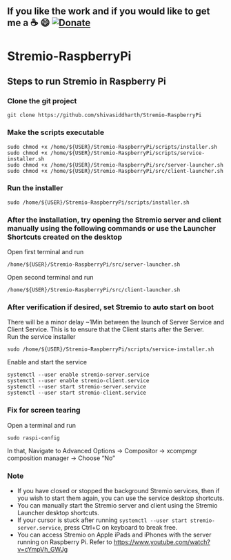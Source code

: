 ## **If you like the work and if you would like to get me a :coffee: :smile:** [![Donate](https://img.shields.io/badge/Donate-PayPal-green.svg)](https://www.paypal.com/cgi-bin/webscr?cmd=_s-xclick&hosted_button_id=7GH3YDCHZ36QN)  



# Stremio-RaspberryPi    

## Steps to run Stremio in Raspberry Pi   

###  Clone the git project    
```   
git clone https://github.com/shivasiddharth/Stremio-RaspberryPi
```   

###  Make the scripts executable  
```
sudo chmod +x /home/${USER}/Stremio-RaspberryPi/scripts/installer.sh  
sudo chmod +x /home/${USER}/Stremio-RaspberryPi/scripts/service-installer.sh    
sudo chmod +x /home/${USER}/Stremio-RaspberryPi/src/server-launcher.sh    
sudo chmod +x /home/${USER}/Stremio-RaspberryPi/src/client-launcher.sh  
```   

###  Run the installer  
```   
sudo /home/${USER}/Stremio-RaspberryPi/scripts/installer.sh
```   

###  After the installation, try opening the Stremio server and client manually using the following commands or use the Launcher Shortcuts created on the desktop      
Open first terminal and run    
```   
/home/${USER}/Stremio-RaspberryPi/src/server-launcher.sh  
```    

Open second terminal and run   
```   
/home/${USER}/Stremio-RaspberryPi/src/client-launcher.sh  
```    

###  After verification if desired, set Stremio to auto start on boot     
There will be a minor delay ~1Min between the launch of Server Service and Client Service. This is to ensure that the Client starts after the Server.    
Run the service installer  
```   
sudo /home/${USER}/Stremio-RaspberryPi/scripts/service-installer.sh        
```   

Enable and start the service   
```   
systemctl --user enable stremio-server.service
systemctl --user enable stremio-client.service
systemctl --user start stremio-server.service
systemctl --user start stremio-client.service
```    

### Fix for screen tearing    
Open a terminal and run   
```    
sudo raspi-config     
```   
In that, Navigate to Advanced Options -> Compositor -> xcompmgr composition manager -> Choose “No”     


### Note     
 - If you have closed or stopped the background Stremio services, then if you wish to start them again, you can use the service desktop shortcuts.    
 - You can manually start the Stremio server and client using the Stremio Launcher desktop shortcuts.     
 - If your cursor is stuck after running ```systemctl --user start stremio-server.service```, press Ctrl+C on keyboard to break free.   
 - You can access Stremio on Apple iPads and iPhones with the server running on Raspberry Pi. Refer to https://www.youtube.com/watch?v=cYmpVh_GWJg     
